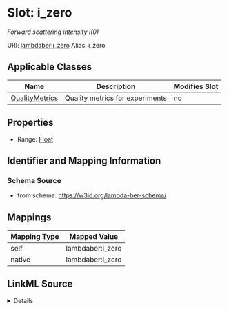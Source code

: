 

# Slot: i_zero 


_Forward scattering intensity I(0)_





URI: [lambdaber:i_zero](https://w3id.org/lambda-ber-schema/i_zero)
Alias: i_zero

<!-- no inheritance hierarchy -->





## Applicable Classes

| Name | Description | Modifies Slot |
| --- | --- | --- |
| [QualityMetrics](QualityMetrics.md) | Quality metrics for experiments |  no  |






## Properties

* Range: [Float](Float.md)




## Identifier and Mapping Information






### Schema Source


* from schema: https://w3id.org/lambda-ber-schema/




## Mappings

| Mapping Type | Mapped Value |
| ---  | ---  |
| self | lambdaber:i_zero |
| native | lambdaber:i_zero |




## LinkML Source

<details>
```yaml
name: i_zero
description: Forward scattering intensity I(0)
from_schema: https://w3id.org/lambda-ber-schema/
rank: 1000
alias: i_zero
owner: QualityMetrics
domain_of:
- QualityMetrics
range: float

```
</details>